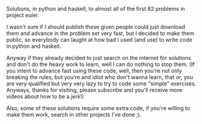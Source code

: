 Solutions, in python and haskell, to almost all of the first 82 problems in project euler.

I wasn't sure if I should publish these given people could just download them and advance
in the problem set very fast, but I decided to make them public, so everybody can laught
at how bad I used (and use) to write code in python and haskell.

Anyway if they already decided to just search on the internet for solutions and don't do
the heavy work to learn, well I can do nothing to stop them. (If you intent to advance
fast using these code, well, then you're not only breaking the rules, but you're and
idiot who don't wanna learn, that or, you are very qualified but very very lazy to try to
code some "simple" exercises. Anyways, thanks for visiting, please subscribe and you'll
receive more videos about how to be a jerk!)

Also, some of these solutions require some extra code, if you're willing to make them
work, search in other projects I've done ;).
